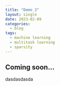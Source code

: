 ```yaml
---
title: "Demo 2"
layout: single
date: 2023-02-09
categories:
  - blog
tags:
  - machine learning 
  - multitask learning 
  - sparsity 
---
```

Coming soon...
---

dasdasdasda